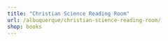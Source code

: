 ```yaml
---
title: "Christian Science Reading Room"
url: /albuquerque/christian-science-reading-room/
shop: books
---
```

